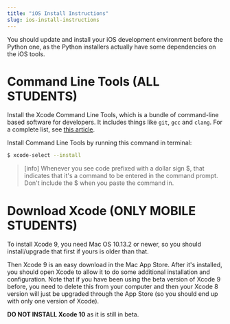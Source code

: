 ```yaml
---
title: "iOS Install Instructions"
slug: ios-install-instructions
---
```


You should update and install your iOS development environment before the Python one, as the Python installers actually have some dependencies on the iOS tools.

# Command Line Tools (ALL STUDENTS)

Install the Xcode Command Line Tools, which is a bundle of command-line based software for developers. It includes things like `git`, `gcc` and `clang`. For a complete list, see [this article](http://osxdaily.com/2014/02/12/install-command-line-tools-mac-os-x/).

Install Command Line Tools by running this command in terminal:

```bash
$ xcode-select --install
```

> [info]
> Whenever you see code prefixed with a dollar sign $, that indicates that it's a command to be entered in the command prompt. Don't include the $ when you paste the command in.

# Download Xcode (ONLY MOBILE STUDENTS)

To install Xcode 9, you need Mac OS 10.13.2 or newer, so you should install/upgrade that first if yours is older than that.

Then Xcode 9 is an easy download in the Mac App Store. After it's installed, you should open Xcode to allow it to do some additional installation and configuration. Note that if you have been using the beta version of Xcode 9 before, you need to delete this from your computer and then your Xcode 8 version will just be upgraded through the App Store (so you should end up with only one version of Xcode).

**DO NOT INSTALL Xcode 10** as it is still in beta.
